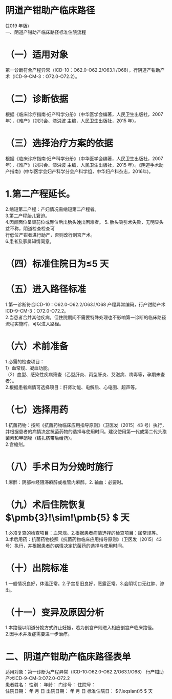 # 阴道产钳助产临床路径  
(2019 年版)  
一、阴道产钳助产临床路径标准住院流程  
# （一）适用对象  
第一诊断符合产程异常（ICD-10：O62.0-O62.2/O63.1 /O68），行阴道产钳助产术（ICD-9-CM-3：O72.0-O72.2）。  
# （二）诊断依据  
根据《临床诊疗指南·妇产科学分册》（中华医学会编著，人民卫生出版社，2007 年），《难产》（刘兴会、漆洪波 主编，人民卫生出版社，2015 年）。  
# （三）选择治疗方案的依据  
根据《临床诊疗指南·妇产科学分册》（中华医学会编著，人民卫生出版社，2007 年），《难产》（刘兴会、漆洪波 主编，人民卫生出版社，2015 年）。《阴道手术助产指南》(中华医学会妇产科学分会产科学组，中华妇产科杂志，2016年)。  
# 1.第二产程延长。  
2.缩短第二产程：产妇情况需缩短第二产程者。  
3.第二产程胎儿窘迫。  
4.因颜面位呈颏前位或臀位后出胎头娩出困难者。 5. 胎头吸引术失败，无明显头盆不称，阴道检查检查可  
行低位产钳者进行助产，否则改行剖宫产术。  
6.患者及家属知情同意。  
# （四）标准住院日为≤5 天  
# （五）进入路径标准  
1.第一诊断符合ICD-10：O62.0-O62.2/O63.1/O68 产程异常编码，行产钳助产术ICD-9-CM-3：O72.0-O72.2。  
2.当患者合并其他疾病，但住院期间不需要特殊处理也不影响第一诊断的临床路径流程实施时，可以进入路径。  
# （六）术前准备  
1.必需的检查项目：  
1）血常规、凝血功能。  
（2）血型、感染性疾病筛查（乙型肝炎、丙型肝炎、艾滋病、梅毒等，孕期未查者）。  
2.根据患者病情可选择项目：肝肾功能、电解质、心电图、超声等。  
# （七）选择用药  
1.抗菌药物：按照《抗菌药物临床应用指导原则》（卫医发〔2015〕43 号）执行，并根据患者的病情决定抗菌药物的选择与使用时间。建议使用第一代或第二代头孢菌素和甲硝唑（结扎脐带后给药）。  
2.宫缩剂。  
# （八）手术日为分娩时施行  
1.麻醉：阴部神经阻滞麻醉或椎管内麻醉。2. 输血：必要时。  
# （九）术后住院恢复 $\pmb{3}\!\sim\!\pmb{5} $ 天  
1.必须复查的检查项目：血常规。2.根据患者病情选择的检查项目：尿常规等。  
3.术后用药：抗菌药物按照《抗菌药物临床应用指导原则》（卫医发〔2015〕43 号）执行，并根据患者的病情决定抗菌药的选择与使用时间。  
# （十）出院标准  
1.一般情况良好，体温正常。2.子宫复旧良好，恶露正常。3.会阴切口无红肿、渗出。  
# （十一）变异及原因分析  
1.本路径以阴道分娩方式终止妊娠，若为剖宫产则进入相应剖宫产临床路径。  
2.因手术并发症需要进一步治疗。  
# 二、阴道产钳助产临床路径表单  
适用对象：第一诊断为产程异常（ICD-10:O62.0-O62.2/O63.1/O68）  行产钳助产术ICD-9-CM-3:O72.0-O72.2  
患者姓名：        性别：      年龄：       门诊号：      住院号：  
住院日期：     年   月   日   出院日期：     年   月   日   标准住院日： ${\leqslant}5 $ 天  
